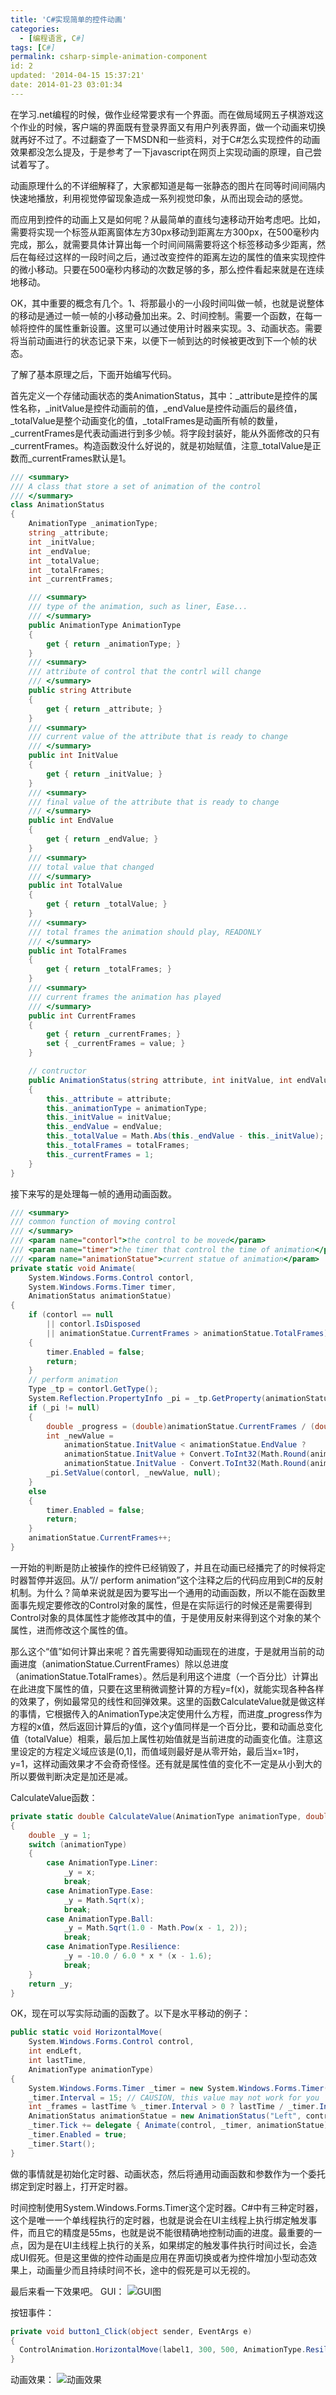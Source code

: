 ```yaml
---
title: 'C#实现简单的控件动画'
categories:
  - [编程语言, C#]
tags: [C#]
permalink: csharp-simple-animation-component
id: 2
updated: '2014-04-15 15:37:21'
date: 2014-01-23 03:01:34
---
```


在学习.net编程的时候，做作业经常要求有一个界面。而在做局域网五子棋游戏这个作业的时候，客户端的界面既有登录界面又有用户列表界面，做一个动画来切换就再好不过了。不过翻查了一下MSDN和一些资料，对于C#怎么实现控件的动画效果都没怎么提及，于是参考了一下javascript在网页上实现动画的原理，自己尝试着写了。

动画原理什么的不详细解释了，大家都知道是每一张静态的图片在同等时间间隔内快速地播放，利用视觉停留现象造成一系列视觉印象，从而出现会动的感觉。

而应用到控件的动画上又是如何呢？从最简单的直线匀速移动开始考虑吧。比如，需要将实现一个标签从距离窗体左方30px移动到距离左方300px，在500毫秒内完成，那么，就需要具体计算出每一个时间间隔需要将这个标签移动多少距离，然后在每经过这样的一段时间之后，通过改变控件的距离左边的属性的值来实现控件的微小移动。只要在500毫秒内移动的次数足够的多，那么控件看起来就是在连续地移动。

OK，其中重要的概念有几个。1、将那最小的一小段时间叫做一帧，也就是说整体的移动是通过一帧一帧的小移动叠加出来。2、时间控制。需要一个函数，在每一帧将控件的属性重新设置。这里可以通过使用计时器来实现。3、动画状态。需要将当前动画进行的状态记录下来，以便下一帧到达的时候被更改到下一个帧的状态。

了解了基本原理之后，下面开始编写代码。

首先定义一个存储动画状态的类AnimationStatus，其中：_attribute是控件的属性名称，_initValue是控件动画前的值，_endValue是控件动画后的最终值，_totalValue是整个动画变化的值，_totalFrames是动画所有帧的数量，_currentFrames是代表动画进行到多少帧。将字段封装好，能从外面修改的只有_currentFrames。构造函数没什么好说的，就是初始赋值，注意_totalValue是正数而_currentFrames默认是1。
```csharp
/// <summary>
/// A class that store a set of animation of the control
/// </summary>
class AnimationStatus
{
	AnimationType _animationType;
	string _attribute;
	int _initValue;
	int _endValue;
	int _totalValue;
	int _totalFrames;
	int _currentFrames;

	/// <summary>
	/// type of the animation, such as liner, Ease...
	/// </summary>
	public AnimationType AnimationType
	{
		get { return _animationType; }
	}
	/// <summary>
	/// attribute of control that the contrl will change
	/// </summary>
	public string Attribute
	{
		get { return _attribute; }
	}
	/// <summary>
	/// current value of the attribute that is ready to change
	/// </summary>
	public int InitValue
	{
		get { return _initValue; }
	}
	/// <summary>
	/// final value of the attribute that is ready to change
	/// </summary>
	public int EndValue
	{
		get { return _endValue; }
	}
	/// <summary>
	/// total value that changed
	/// </summary>
	public int TotalValue
	{
		get { return _totalValue; }
	}
	/// <summary>
	/// total frames the animation should play, READONLY
	/// </summary>
	public int TotalFrames
	{
		get { return _totalFrames; }
	}
	/// <summary>
	/// current frames the animation has played
	/// </summary>
	public int CurrentFrames
	{
		get { return _currentFrames; }
		set { _currentFrames = value; }
	}

	// contructor
	public AnimationStatus(string attribute, int initValue, int endValue, int totalFrames, AnimationType animationType)
	{
		this._attribute = attribute;
		this._animationType = animationType;
		this._initValue = initValue;
		this._endValue = endValue;
		this._totalValue = Math.Abs(this._endValue - this._initValue);
		this._totalFrames = totalFrames;
		this._currentFrames = 1;
	}
}
```

接下来写的是处理每一帧的通用动画函数。
```csharp
/// <summary>
/// common function of moving control
/// </summary>
/// <param name="contorl">the control to be moved</param>
/// <param name="timer">the timer that control the time of animation</param>
/// <param name="animationStatue">current statue of animation</param>
private static void Animate(
	System.Windows.Forms.Control contorl,
	System.Windows.Forms.Timer timer,
	AnimationStatus animationStatue)
{
	if (contorl == null
		|| contorl.IsDisposed
		|| animationStatue.CurrentFrames > animationStatue.TotalFrames)
	{
		timer.Enabled = false;
		return;
	}
	// perform animation
	Type _tp = contorl.GetType();
	System.Reflection.PropertyInfo _pi = _tp.GetProperty(animationStatue.Attribute);
	if (_pi != null)
	{
		double _progress = (double)animationStatue.CurrentFrames / (double)animationStatue.TotalFrames;
		int _newValue =
			animationStatue.InitValue < animationStatue.EndValue ?
			animationStatue.InitValue + Convert.ToInt32(Math.Round(animationStatue.TotalValue * CalculateValue(animationStatue.AnimationType, _progress))) :
			animationStatue.InitValue - Convert.ToInt32(Math.Round(animationStatue.TotalValue * CalculateValue(animationStatue.AnimationType, _progress)));
		_pi.SetValue(contorl, _newValue, null);
	}
	else
	{
		timer.Enabled = false;
		return;
	}
	animationStatue.CurrentFrames++;
}
```

一开始的判断是防止被操作的控件已经销毁了，并且在动画已经播完了的时候将定时器暂停并返回。从”// perform animation”这个注释之后的代码应用到C#的反射机制。为什么？简单来说就是因为要写出一个通用的动画函数，所以不能在函数里面事先规定要修改的Control对象的属性，但是在实际运行的时候还是需要得到Control对象的具体属性才能修改其中的值，于是使用反射来得到这个对象的某个属性，进而修改这个属性的值。

那么这个“值”如何计算出来呢？首先需要得知动画现在的进度，于是就用当前的动画进度（animationStatue.CurrentFrames）除以总进度（animationStatue.TotalFrames）。然后是利用这个进度（一个百分比）计算出在此进度下属性的值，只要在这里稍微调整计算的方程y=f(x)，就能实现各种各样的效果了，例如最常见的线性和回弹效果。这里的函数CalculateValue就是做这样的事情，它根据传入的AnimationType决定使用什么方程，而进度_progress作为方程的x值，然后返回计算后的y值，这个y值同样是一个百分比，要和动画总变化值（totalValue）相乘，最后加上属性初始值就是当前进度的动画变化值。注意这里设定的方程定义域应该是(0,1]，而值域则最好是从零开始，最后当x=1时，y=1，这样动画效果才不会奇奇怪怪。还有就是属性值的变化不一定是从小到大的所以要做判断决定是加还是减。

CalculateValue函数：
```csharp
private static double CalculateValue(AnimationType animationType, double x)
{
	double _y = 1;
	switch (animationType)
	{
		case AnimationType.Liner:
			_y = x;
			break;
		case AnimationType.Ease:
			_y = Math.Sqrt(x);
			break;
		case AnimationType.Ball:
			_y = Math.Sqrt(1.0 - Math.Pow(x - 1, 2));
			break;
		case AnimationType.Resilience:
			_y = -10.0 / 6.0 * x * (x - 1.6);
			break;
	}
	return _y;
}
```

OK，现在可以写实际动画的函数了。以下是水平移动的例子：
```csharp
public static void HorizontalMove(
	System.Windows.Forms.Control control,
	int endLeft,
	int lastTime,
	AnimationType animationType)
{
	System.Windows.Forms.Timer _timer = new System.Windows.Forms.Timer();
	_timer.Interval = 15; // CAUSION, this value may not work for you
	int _frames = lastTime % _timer.Interval > 0 ? lastTime / _timer.Interval + 1 : lastTime / _timer.Interval;
	AnimationStatus animationStatue = new AnimationStatus("Left", control.Left, endLeft, _frames, animationType);
	_timer.Tick += delegate { Animate(control, _timer, animationStatue); };
	_timer.Enabled = true;
	_timer.Start();
}
```

做的事情就是初始化定时器、动画状态，然后将通用动画函数和参数作为一个委托绑定到定时器上，打开定时器。

时间控制使用System.Windows.Forms.Timer这个定时器。C#中有三种定时器，这个是唯一一个单线程执行的定时器，也就是说会在UI主线程上执行绑定触发事件，而且它的精度是55ms，也就是说不能很精确地控制动画的进度。最重要的一点，因为是在UI主线程上执行的关系，如果绑定的触发事件执行时间过长，会造成UI假死。但是这里做的控件动画是应用在界面切换或者为控件增加小型动态效果上，动画量少而且持续时间不长，途中的假死是可以无视的。

最后来看一下效果吧。
GUI：
![GUI图](http://i.imgur.com/yvLJGnP.jpg)

按钮事件：
```csharp
private void button1_Click(object sender, EventArgs e)
{
  ControlAnimation.HorizontalMove(label1, 300, 500, AnimationType.Resilience);
}
```

动画效果：
![动画效果](http://i.imgur.com/YKoP3CJ.gif)
